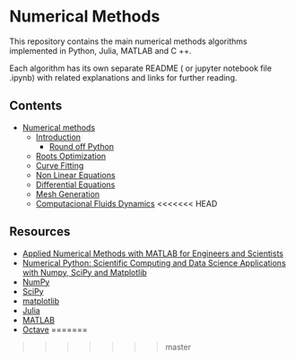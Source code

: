 # Numerical Methods

This repository contains the main numerical methods algorithms 
implemented in Python, Julia, MATLAB and C ++.

Each algorithm has its own separate README ( or jupyter notebook file .ipynb)
with related explanations and links for further reading.

## Contents

<!-- toc -->
* [Numerical methods](https://github.com/joaomh/numerical-methods)
    * [Introduction](https://github.com/joaomh/numerical-methods/blob/master/src/01_intro/intro.ipynb)
        * [Round off Python](https://github.com/joaomh/numerical-methods/blob/master/src/01_intro/round_off_error.ipynb)
    * [Roots Optimization]()
    * [Curve Fitting]()
    * [Non Linear Equations]()
    * [Differential Equations]()
    * [Mesh Generation]()
    * [Computacional Fluids Dynamics]()
<<<<<<< HEAD

## Resources
- [Applied Numerical Methods with MATLAB for Engineers and Scientists](https://www.amazon.com/Applied-Numerical-Methods-Engineers-Scientists/dp/0073397962)
- [Numerical Python: Scientific Computing and Data Science Applications with Numpy, SciPy and Matplotlib ](https://www.amazon.com/Numerical-Python-Scientific-Applications-Matplotlib/dp/1484242459/ref=sr_1_1?dchild=1&keywords=numerical+methods+python&qid=1597360845&s=books&sr=1-1)
- [NumPy](https://numpy.org/)
- [SciPy](https://www.scipy.org/)
- [matplotlib](https://matplotlib.org/)
- [Julia](https://julialang.org/)
- [MATLAB](https://www.mathworks.com/)
- [Octave](https://www.gnu.org/software/octave/)
=======
>>>>>>> master
